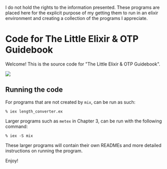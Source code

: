 I do not hold the rights to the information presented. 
These programs are placed here for the explicit purpose of my getting them to run in an elixir environment and creating a collection of the programs I appreciate.

Code for The Little Elixir & OTP Guidebook
========================================

Welcome! This is the source code for "The Little Elixir & OTP Guidebook".

![](http://i.imgur.com/bSJwGCJ.jpg)

## Running the code

For programs that are not created by `mix`, can be run as such:

```
% iex length_converter.ex
```

Larger programs such as `metex` in Chapter 3, can be run with the following command:

```
% iex -S mix
```

These larger programs will contain their own READMEs and more detailed instructions on running the program.

Enjoy!
